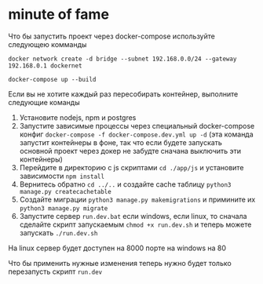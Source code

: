 # minute of fame

Что бы запустить проект через docker-compose используйте следующею комманды

`docker network create -d bridge --subnet 192.168.0.0/24 --gateway 192.168.0.1 dockernet`

`docker-compose up --build`

Если вы не хотите каждый раз пересобирать контейнер, выполните следующие команды
1. Установите nodejs, npm и postgres
2. Запустите зависимые процессы через специальный docker-compose конфиг `docker-compose -f docker-compose.dev.yml up
 -d` (эта команда запустит контейнеры в фоне, так что если будете запускать основной проект через докер не забудте сначана выключить эти контейнеры)
3. Перейдите в директорию с js скриптами `cd ./app/js` и установите зависимости `npm install`
4. Вернитесь обратно `cd ../..` и создайте cache таблицу `python3 manage.py createcachetable`
5. Создайте миграции `python3 manage.py makemigrations` и примините их `python3 manage.py migrate`
6. Запустите сервер `run.dev.bat` если windows, если linux, то сначала сделайте скрипт запускаемым `chmod +x run.dev.sh` и теперь можете запускать `./run.dev.sh`

На linux сервер будет доступен на 8000 порте на windows на 80

Что бы применить нужные изменения теперь нужно будет только перезапусть скрипт `run.dev`

